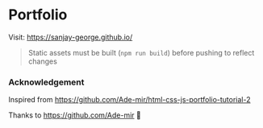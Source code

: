# Portfolio

Visit: https://sanjay-george.github.io/

> Static assets must be built (`npm run build`) before pushing to reflect changes 


### Acknowledgement 

Inspired from https://github.com/Ade-mir/html-css-js-portfolio-tutorial-2 

Thanks to https://github.com/Ade-mir 🙏
